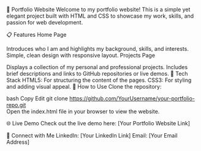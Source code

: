 
🌟 Portfolio Website
Welcome to my portfolio website! This is a simple yet elegant project built with HTML and CSS to showcase my work, skills, and passion for web development.

📋 Features
Home Page

Introduces who I am and highlights my background, skills, and interests.
Simple, clean design with responsive layout.
Projects Page

Displays a collection of my personal and professional projects.
Includes brief descriptions and links to GitHub repositories or live demos.
🎨 Tech Stack
HTML5: For structuring the content of the pages.
CSS3: For styling and adding visual appeal.
🚀 How to Use
Clone the repository:

bash
Copy
Edit
git clone https://github.com/YourUsername/your-portfolio-repo.git  
Open the index.html file in your browser to view the website.

🌐 Live Demo
Check out the live demo here: [Your Portfolio Website Link]

🤝 Connect with Me
LinkedIn: [Your LinkedIn Link]
Email: [Your Email Address]
